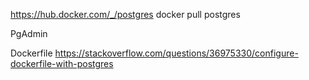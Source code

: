 https://hub.docker.com/_/postgres
docker pull postgres

PgAdmin


Dockerfile
https://stackoverflow.com/questions/36975330/configure-dockerfile-with-postgres

